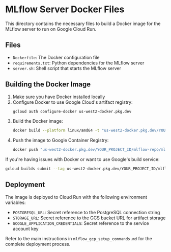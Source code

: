 # MLflow Server Docker Files

This directory contains the necessary files to build a Docker image for the MLflow server to run on Google Cloud Run.

## Files

- `Dockerfile`: The Docker configuration file
- `requirements.txt`: Python dependencies for the MLflow server
- `server.sh`: Shell script that starts the MLflow server

## Building the Docker Image

1. Make sure you have Docker installed locally
2. Configure Docker to use Google Cloud's artifact registry:
   ```bash
   gcloud auth configure-docker us-west2-docker.pkg.dev
   ```
3. Build the Docker image:
   ```bash
   docker build --platform linux/amd64 -t "us-west2-docker.pkg.dev/YOUR_PROJECT_ID/mlflow-repo/mlflow:v1" .
   ```
4. Push the image to Google Container Registry:
   ```bash
   docker push "us-west2-docker.pkg.dev/YOUR_PROJECT_ID/mlflow-repo/mlflow:v1"
   ```

If you're having issues with Docker or want to use Google's build service:

```bash
gcloud builds submit --tag us-west2-docker.pkg.dev/YOUR_PROJECT_ID/mlflow-repo/mlflow:v1
```

## Deployment

The image is deployed to Cloud Run with the following environment variables:

- `POSTGRESQL_URL`: Secret reference to the PostgreSQL connection string
- `STORAGE_URL`: Secret reference to the GCS bucket URL for artifact storage
- `GOOGLE_APPLICATION_CREDENTIALS`: Secret reference to the service account key

Refer to the main instructions in `mlflow_gcp_setup_commands.md` for the complete deployment process. 